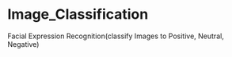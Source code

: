 # Image_Classification
Facial Expression Recognition(classify Images to Positive, Neutral, Negative)
